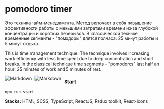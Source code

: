 # pomodoro timer

Это техника тайм-менеджмента. Метод включает в себя повышение эффективности работы с меньшими затратами времени из-за глубокой концентрации и коротких перерывов. В классической технике временные сегменты - "помодоры" длятся полчаса: 25 минут работы и 5 минут отдыха.

This is time management technique. The technique involves increasing work efficiency with less time spent due to deep concentration and short breaks. In the classical technique time segments - "pomodoros" last half an hour: 25 minutes of work and 5 minutes of rest.

<img src="./screenshot/screenshotActive.png"
     alt="Markdown"
     style="float: left; margin-right: 10px;" />
     
<img src="./screenshot/screenshotBreak.png"
     alt="Markdown"
     style="float: left; margin-right: 10px;" />

### Start

```shell
npm run start
```

**Stacks:** HTML, SCSS, TypeScript, ReactJS, Redux toolkit, React-icons
